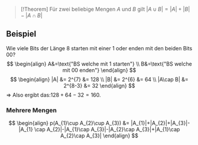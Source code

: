 >[!Theorem]
>Für zwei beliebige Mengen $A$ und $B$ gilt $|A\cup B|=|A|+|B| - |A\cap B|$

## Beispiel
Wie viele Bits der Länge 8 starten mit einer $1$ oder enden mit den beiden Bits $00$?
$$
\begin{align}
A&=\text{"BS welche mit 1 starten"} \\
B&=\text{"BS welche mit 00 enden"}
\end{align}
$$
$$
\begin{align}
|A| &= 2^{7} &= 128 \\
|B| &= 2^{6} &= 64 \\
|A\cap B| &= 2^{8-3} &= 32
\end{align}
$$
=> Also ergibt das:$128+64-32=160$.

### Mehrere Mengen
$$
\begin{align}
p(A_{1}\cup A_{2}\cup A_{3}) &= |A_{1}|+|A_{2}|+|A_{3}|-|A_{1} \cap A_{2}|-|A_{1}\cap A_{3}|-|A_{2}\cap A_{3}|+|A_{1}\cap A_{2}\cap A_{3}|
\end{align}
$$
